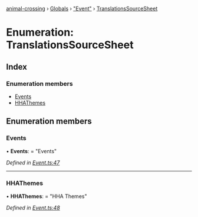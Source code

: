 [animal-crossing](../README.md) › [Globals](../globals.md) › ["Event"](../modules/_event_.md) › [TranslationsSourceSheet](_event_.translationssourcesheet.md)

# Enumeration: TranslationsSourceSheet

## Index

### Enumeration members

* [Events](_event_.translationssourcesheet.md#events)
* [HHAThemes](_event_.translationssourcesheet.md#hhathemes)

## Enumeration members

###  Events

• **Events**: = "Events"

*Defined in [Event.ts:47](https://github.com/Norviah/animal-crossing/blob/4ac4ba9/module/types/Event.ts#L47)*

___

###  HHAThemes

• **HHAThemes**: = "HHA Themes"

*Defined in [Event.ts:48](https://github.com/Norviah/animal-crossing/blob/4ac4ba9/module/types/Event.ts#L48)*
